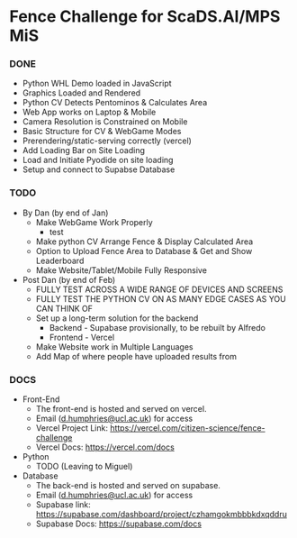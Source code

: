 # Fence Challenge for ScaDS.AI/MPS MiS

### DONE
- Python WHL Demo loaded in JavaScript
- Graphics Loaded and Rendered
- Python CV Detects Pentominos & Calculates Area
- Web App works on Laptop & Mobile
- Camera Resolution is Constrained on Mobile
- Basic Structure for CV & WebGame Modes
- Prerendering/static-serving correctly (vercel)
- Add Loading Bar on Site Loading
- Load and Initiate Pyodide on site loading
- Setup and connect to Supabse Database

### TODO
- By Dan (by end of Jan)
  - Make WebGame Work Properly
      - test
  - Make python CV Arrange Fence & Display Calculated Area
  - Option to Upload Fence Area to Database & Get and Show Leaderboard
  - Make Website/Tablet/Mobile Fully Responsive
- Post Dan (by end of Feb)
  - FULLY TEST ACROSS A WIDE RANGE OF DEVICES AND SCREENS
  - FULLY TEST THE PYTHON CV ON AS MANY EDGE CASES AS YOU CAN THINK OF
  - Set up a long-term solution for the backend
      - Backend - Supabase provisionally, to be rebuilt by Alfredo
      - Frontend - Vercel
  - Make Website work in Multiple Languages
  - Add Map of where people have uploaded results from

### DOCS
- Front-End
  - The front-end is hosted and served on vercel.
  - Email (d.humphries@ucl.ac.uk) for access
  - Vercel Project Link: https://vercel.com/citizen-science/fence-challenge
  - Vercel Docs: https://vercel.com/docs
- Python
  - TODO (Leaving to Miguel)
- Database
  - The back-end is hosted and served on supabase.
  - Email (d.humphries@ucl.ac.uk) for access
  - Supabase link: https://supabase.com/dashboard/project/czhamgokmbbbkdxqddru
  - Supabase Docs: https://supabase.com/docs
